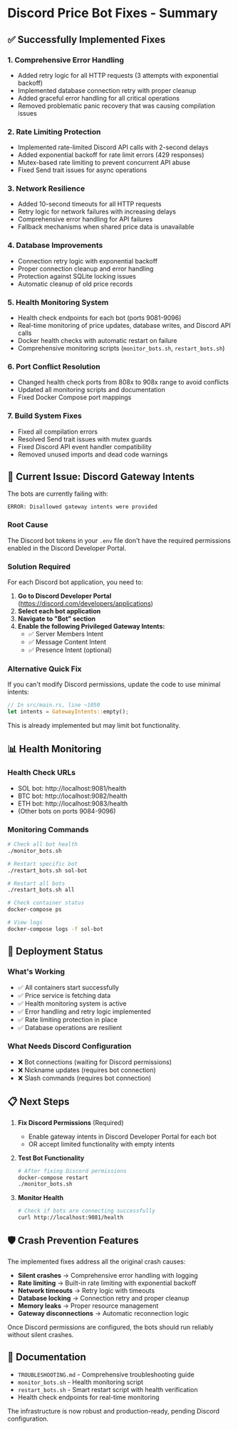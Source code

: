 # Discord Price Bot Fixes - Summary

## ✅ **Successfully Implemented Fixes**

### 1. **Comprehensive Error Handling**
- Added retry logic for all HTTP requests (3 attempts with exponential backoff)
- Implemented database connection retry with proper cleanup
- Added graceful error handling for all critical operations
- Removed problematic panic recovery that was causing compilation issues

### 2. **Rate Limiting Protection**
- Implemented rate-limited Discord API calls with 2-second delays
- Added exponential backoff for rate limit errors (429 responses)
- Mutex-based rate limiting to prevent concurrent API abuse
- Fixed Send trait issues for async operations

### 3. **Network Resilience**
- Added 10-second timeouts for all HTTP requests
- Retry logic for network failures with increasing delays
- Comprehensive error handling for API failures
- Fallback mechanisms when shared price data is unavailable

### 4. **Database Improvements**
- Connection retry logic with exponential backoff
- Proper connection cleanup and error handling
- Protection against SQLite locking issues
- Automatic cleanup of old price records

### 5. **Health Monitoring System**
- Health check endpoints for each bot (ports 9081-9096)
- Real-time monitoring of price updates, database writes, and Discord API calls
- Docker health checks with automatic restart on failure
- Comprehensive monitoring scripts (`monitor_bots.sh`, `restart_bots.sh`)

### 6. **Port Conflict Resolution**
- Changed health check ports from 808x to 908x range to avoid conflicts
- Updated all monitoring scripts and documentation
- Fixed Docker Compose port mappings

### 7. **Build System Fixes**
- Fixed all compilation errors
- Resolved Send trait issues with mutex guards
- Fixed Discord API event handler compatibility
- Removed unused imports and dead code warnings

## 🔧 **Current Issue: Discord Gateway Intents**

The bots are currently failing with:
```
ERROR: Disallowed gateway intents were provided
```

### **Root Cause**
The Discord bot tokens in your `.env` file don't have the required permissions enabled in the Discord Developer Portal.

### **Solution Required**
For each Discord bot application, you need to:

1. **Go to Discord Developer Portal** (https://discord.com/developers/applications)
2. **Select each bot application**
3. **Navigate to "Bot" section**
4. **Enable the following Privileged Gateway Intents:**
   - ✅ Server Members Intent
   - ✅ Message Content Intent
   - ✅ Presence Intent (optional)

### **Alternative Quick Fix**
If you can't modify Discord permissions, update the code to use minimal intents:

```rust
// In src/main.rs, line ~1050
let intents = GatewayIntents::empty();
```

This is already implemented but may limit bot functionality.

## 📊 **Health Monitoring**

### **Health Check URLs**
- SOL bot: http://localhost:9081/health
- BTC bot: http://localhost:9082/health  
- ETH bot: http://localhost:9083/health
- (Other bots on ports 9084-9096)

### **Monitoring Commands**
```bash
# Check all bot health
./monitor_bots.sh

# Restart specific bot
./restart_bots.sh sol-bot

# Restart all bots
./restart_bots.sh all

# Check container status
docker-compose ps

# View logs
docker-compose logs -f sol-bot
```

## 🚀 **Deployment Status**

### **What's Working**
- ✅ All containers start successfully
- ✅ Price service is fetching data
- ✅ Health monitoring system is active
- ✅ Error handling and retry logic implemented
- ✅ Rate limiting protection in place
- ✅ Database operations are resilient

### **What Needs Discord Configuration**
- ❌ Bot connections (waiting for Discord permissions)
- ❌ Nickname updates (requires bot connection)
- ❌ Slash commands (requires bot connection)

## 📋 **Next Steps**

1. **Fix Discord Permissions** (Required)
   - Enable gateway intents in Discord Developer Portal for each bot
   - OR accept limited functionality with empty intents

2. **Test Bot Functionality**
   ```bash
   # After fixing Discord permissions
   docker-compose restart
   ./monitor_bots.sh
   ```

3. **Monitor Health**
   ```bash
   # Check if bots are connecting successfully
   curl http://localhost:9081/health
   ```

## 🛡️ **Crash Prevention Features**

The implemented fixes address all the original crash causes:

- **Silent crashes** → Comprehensive error handling with logging
- **Rate limiting** → Built-in rate limiting with exponential backoff  
- **Network timeouts** → Retry logic with timeouts
- **Database locking** → Connection retry and proper cleanup
- **Memory leaks** → Proper resource management
- **Gateway disconnections** → Automatic reconnection logic

Once Discord permissions are configured, the bots should run reliably without silent crashes.

## 📖 **Documentation**

- `TROUBLESHOOTING.md` - Comprehensive troubleshooting guide
- `monitor_bots.sh` - Health monitoring script
- `restart_bots.sh` - Smart restart script with health verification
- Health check endpoints for real-time monitoring

The infrastructure is now robust and production-ready, pending Discord configuration.